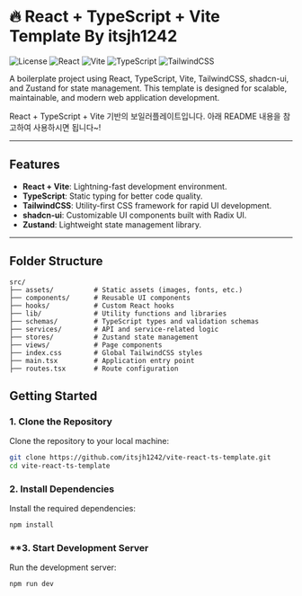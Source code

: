 # 🔥 React + TypeScript + Vite Template By itsjh1242

![License](https://img.shields.io/badge/license-MIT-blue.svg)
![React](https://img.shields.io/badge/React-18.2.0-blue.svg)
![Vite](https://img.shields.io/badge/Vite-4.x-lightblue.svg)
![TypeScript](https://img.shields.io/badge/TypeScript-5.x-blue.svg)
![TailwindCSS](https://img.shields.io/badge/TailwindCSS-3.x-teal.svg)

A boilerplate project using React, TypeScript, Vite, TailwindCSS, shadcn-ui, and Zustand for state management. This template is designed for scalable, maintainable, and modern web application development.

React + TypeScript + Vite 기반의 보일러플레이트입니다. 아래 README 내용을 참고하여 사용하시면 됩니다~!



---

## **Features**

- **React + Vite**: Lightning-fast development environment.
- **TypeScript**: Static typing for better code quality.
- **TailwindCSS**: Utility-first CSS framework for rapid UI development.
- **shadcn-ui**: Customizable UI components built with Radix UI.
- **Zustand**: Lightweight state management library.

---

## **Folder Structure**

```plaintext
src/
├── assets/          # Static assets (images, fonts, etc.)
├── components/      # Reusable UI components
├── hooks/           # Custom React hooks
├── lib/             # Utility functions and libraries
├── schemas/         # TypeScript types and validation schemas
├── services/        # API and service-related logic
├── stores/          # Zustand state management
├── views/           # Page components
├── index.css        # Global TailwindCSS styles
├── main.tsx         # Application entry point
├── routes.tsx       # Route configuration
```

## **Getting Started**

### **1. Clone the Repository**

Clone the repository to your local machine:

```bash
git clone https://github.com/itsjh1242/vite-react-ts-template.git
cd vite-react-ts-template
```

### **2. Install Dependencies**

Install the required dependencies:

```bash
npm install
```

### \*\*3. Start Development Server

Run the development server:

```bash
npm run dev
```
